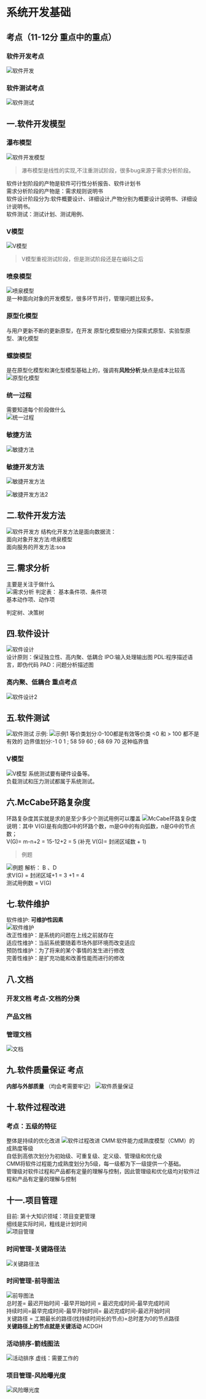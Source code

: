 # 系统开发基础
## 考点（11-12分 重点中的重点）
### 软件开发考点
![软件开发](https://raw.githubusercontent.com/programmerIm/MyPictures/main/images/20220321204105.png)

### 软件测试考点
![软件测试](https://raw.githubusercontent.com/programmerIm/MyPictures/main/images/20220321204132.png)

## 一.软件开发模型

### 瀑布模型
![软件开发模型](https://raw.githubusercontent.com/programmerIm/MyPictures/main/images/20220321204325.png)
> 瀑布模型是线性的实现,不注重测试阶段，很多bug来源于需求分析阶段。  

软件计划阶段的产物是软件可行性分析报告、软件计划书  
需求分析阶段的产物是：需求规则说明书  
软件设计阶段分为:软件概要设计、详细设计,产物分别为概要设计说明书、详细设计说明书。  
软件测试：测试计划、测试用例、

### V模型
![V模型](https://raw.githubusercontent.com/programmerIm/MyPictures/main/images/20220321205151.png)
> V模型重视测试阶段，但是测试阶段还是在编码之后  

### 喷泉模型
![喷泉模型](https://raw.githubusercontent.com/programmerIm/MyPictures/main/images/20220321205455.png)  
是一种面向对象的开发模型，很多环节并行，管理问题比较多。

### 原型化模型
与用户更新不断的更新原型，在开发
原型化模型细分为探索式原型、实验型原型、演化模型

### 螺旋模型
是在原型化模型和演化型模型基础上的，强调有**风险分析**;缺点是成本比较高
![原型化模型](https://raw.githubusercontent.com/programmerIm/MyPictures/main/images/20220321205645.png)

### 统一过程
需要知道每个阶段做什么  
![统一过程](https://raw.githubusercontent.com/programmerIm/MyPictures/main/images/20220321210238.png)

### 敏捷方法
![敏捷方法](https://raw.githubusercontent.com/programmerIm/MyPictures/main/images/20220321210347.png)

### 敏捷开发方法
![敏捷开发方法](https://raw.githubusercontent.com/programmerIm/MyPictures/main/images/20220321210729.png)

![敏捷开发方法2](https://raw.githubusercontent.com/programmerIm/MyPictures/main/images/20220321211158.png)

## 二.软件开发方法
![软件开发方](https://raw.githubusercontent.com/programmerIm/MyPictures/main/images/20220322233512.png)
结构化开发方法是面向数据流：  
面向对象开发方法:喷泉模型  
面向服务的开发方法:soa  

## 三.需求分析
主要是关注于做什么  
![需求分析](https://raw.githubusercontent.com/programmerIm/MyPictures/main/images/20220322234328.png) 
判定表：
基本条件项、条件项  
基本动作项、动作项  

判定树、决策树

## 四.软件设计
![软件设计](https://raw.githubusercontent.com/programmerIm/MyPictures/main/images/20220322235621.png)  
设计原则：保证独立性、高内聚、低耦合
IPO:输入处理输出图
PDL:程序描述语言，即伪代码
PAD：问题分析描述图

### 高内聚、低耦合 重点考点
![软件设计2](https://raw.githubusercontent.com/programmerIm/MyPictures/main/images/20220323000514.png)

## 五.软件测试
![软件测试](https://raw.githubusercontent.com/programmerIm/MyPictures/main/images/20220323200626.png) 
示例:
![示例1](https://raw.githubusercontent.com/programmerIm/MyPictures/main/images/20220323201231.png)
等价类划分:0-100都是有效等价类 <0 和 > 100 都不是有效的
边界值划分:-1 0 1 ; 58 59 60 ;  68 69 70 这种临界值  

### V模型
![V模型](https://raw.githubusercontent.com/programmerIm/MyPictures/main/images/20220323201703.png)
系统测试要有硬件设备等。  
负载测试和压力测试都属于系统测试。  

## 六.McCabe环路复杂度
环路复杂度其实就是求的是至少多少个测试用例可以覆盖
![McCabe环路复杂度](https://raw.githubusercontent.com/programmerIm/MyPictures/main/images/20220323202151.png)
说明：其中 V(G)是有向图G中的环路个数，m是G中的有向弧数，n是G中的节点数；  
V(G)= m-n+2 = 15-12+2 = 5  (补充 V(G)= 封闭区域数 + 1)

> 例题  

![例题](https://raw.githubusercontent.com/programmerIm/MyPictures/main/images/20220323202807.png) 
解析： B 、D  
求V(G) = 封闭区域+1 = 3 +1  = 4  
测试用例数 = V(G)  

## 七.软件维护
软件维护: **可维护性因素**  
![软件维护](https://raw.githubusercontent.com/programmerIm/MyPictures/main/images/20220323203541.png)  
改正性维护：是系统的问题在上线之前就存在  
适应性维护：当前系统要随着市场外部环境而改变适应  
预防性维护：为了将来的某个事情的发生进行修改  
完善性维护：是扩充功能和改善性能而进行的修改  

## 八.文档
### **开发文档** 考点-文档的分类
### 产品文档
### 管理文档
![文档](https://raw.githubusercontent.com/programmerIm/MyPictures/main/images/20220323204348.png)  

## 九.软件质量保证 考点
**内部与外部质量** （均会考需要牢记） 
![软件质量保证](https://raw.githubusercontent.com/programmerIm/MyPictures/main/images/20220323204610.png)

## 十.软件过程改进
### 考点：五级的特征
整体是持续的优化改进
![软件过程改进](https://raw.githubusercontent.com/programmerIm/MyPictures/main/images/20220323204835.png)
CMM:软件能力成熟度模型（CMM）的成熟度等级  
自低到高依次划分为初始级、可重复级、定义级、管理级和优化级  
CMM将软件过程能力成熟度划分为5级，每一级都为下一级提供一个基础。  
管理级对软件过程和产品都有定量的理解与控制，因此管理级和优化级均对软件过程和产品有定量的理解与控制


## 十一.项目管理
目前: 第十大知识领域：项目变更管理  
细线是实际时间，粗线是计划时间  
![项目管理](https://raw.githubusercontent.com/programmerIm/MyPictures/main/images/20220323210048.png)

### 时间管理-关键路径法
![关键路径法](https://raw.githubusercontent.com/programmerIm/MyPictures/main/images/20220323210453.png)

### 时间管理-前导图法
![前导图法](https://raw.githubusercontent.com/programmerIm/MyPictures/main/images/20220323210743.png)  
总时差= 最迟开始时间 -最早开始时间 = 最迟完成时间-最早完成时间  
持续时间=最早完成时间-最早开始时间= 最迟完成时间-最迟开始时间  
关键路径 = 工期最长的路径(找持续时间长的节点)=总时差为0的节点路径  
**关键路径上的节点就是关键活动** ACDGH  

### 活动排序-箭线图法 
![活动排序](https://raw.githubusercontent.com/programmerIm/MyPictures/main/images/20220323211442.png)
虚线：需要工作的

### 项目管理-风险曝光度
![风险曝光度](https://raw.githubusercontent.com/programmerIm/MyPictures/main/images/20220323211919.png)